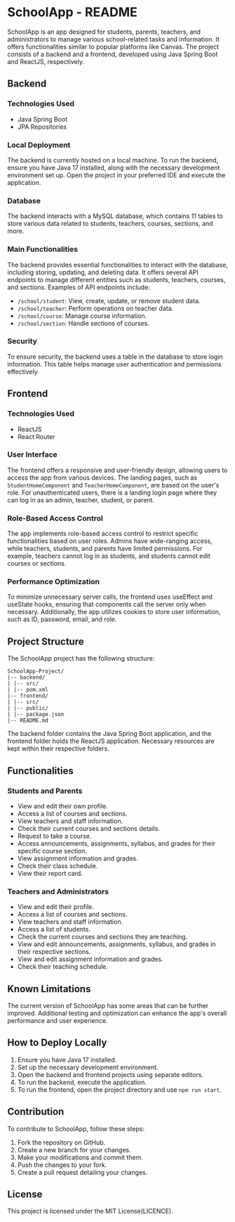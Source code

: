 # SchoolApp - README

SchoolApp is an app designed for students, parents, teachers, and administrators to manage various school-related tasks and information. It offers functionalities similar to popular platforms like Canvas. The project consists of a backend and a frontend, developed using Java Spring Boot and ReactJS, respectively.

## Backend

### Technologies Used
- Java Spring Boot
- JPA Repositories

### Local Deployment
The backend is currently hosted on a local machine. To run the backend, ensure you have Java 17 installed, along with the necessary development environment set up. Open the project in your preferred IDE and execute the application.

### Database
The backend interacts with a MySQL database, which contains 11 tables to store various data related to students, teachers, courses, sections, and more.

### Main Functionalities
The backend provides essential functionalities to interact with the database, including storing, updating, and deleting data. It offers several API endpoints to manage different entities such as students, teachers, courses, and sections. Examples of API endpoints include:
- `/school/student`: View, create, update, or remove student data.
- `/school/teacher`: Perform operations on teacher data.
- `/school/course`: Manage course information.
- `/school/section`: Handle sections of courses.

### Security
To ensure security, the backend uses a table in the database to store login information. This table helps manage user authentication and permissions effectively.

## Frontend

### Technologies Used
- ReactJS
- React Router

### User Interface
The frontend offers a responsive and user-friendly design, allowing users to access the app from various devices. The landing pages, such as `StudentHomeComponent` and `TeacherHomeComponent`, are based on the user's role. For unauthenticated users, there is a landing login page where they can log in as an admin, teacher, student, or parent.

### Role-Based Access Control
The app implements role-based access control to restrict specific functionalities based on user roles. Admins have wide-ranging access, while teachers, students, and parents have limited permissions. For example, teachers cannot log in as students, and students cannot edit courses or sections.

### Performance Optimization
To minimize unnecessary server calls, the frontend uses useEffect and useState hooks, ensuring that components call the server only when necessary. Additionally, the app utilizes cookies to store user information, such as ID, password, email, and role.

## Project Structure

The SchoolApp project has the following structure:
```
SchoolApp-Project/
|-- backend/
| |-- src/
| |-- pom.xml
|-- frontend/
| |-- src/
| |-- public/
| |-- package.json
|-- README.md
```

The backend folder contains the Java Spring Boot application, and the frontend folder holds the ReactJS application. Necessary resources are kept within their respective folders.

## Functionalities

### Students and Parents
- View and edit their own profile.
- Access a list of courses and sections.
- View teachers and staff information.
- Check their current courses and sections details.
- Request to take a course.
- Access announcements, assignments, syllabus, and grades for their specific course section.
- View assignment information and grades.
- Check their class schedule.
- View their report card.

### Teachers and Administrators
- View and edit their profile.
- Access a list of courses and sections.
- View teachers and staff information.
- Access a list of students.
- Check the current courses and sections they are teaching.
- View and edit announcements, assignments, syllabus, and grades in their respective sections.
- View and edit assignment information and grades.
- Check their teaching schedule.

## Known Limitations

The current version of SchoolApp has some areas that can be further improved. Additional testing and optimization can enhance the app's overall performance and user experience.

## How to Deploy Locally

1. Ensure you have Java 17 installed.
2. Set up the necessary development environment.
3. Open the backend and frontend projects using separate editors.
4. To run the backend, execute the application.
5. To run the frontend, open the project directory and use `npm run start`.

## Contribution

To contribute to SchoolApp, follow these steps:
1. Fork the repository on GitHub.
2. Create a new branch for your changes.
3. Make your modifications and commit them.
4. Push the changes to your fork.
5. Create a pull request detailing your changes.

## License

This project is licensed under the MIT License(LICENCE).
